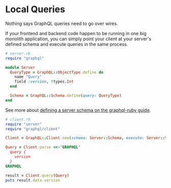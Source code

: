 # Local Queries

Nothing says GraphQL queries need to go over wires.

If your frontend and backend code happen to be running in one big monolith application, you can simply point your client at your server's defined schema and execute queries in the same process.

``` ruby
# server.rb
require "graphql"

module Server
  QueryType = GraphQL::ObjectType.define do
    name "Query"
    field :version, !types.Int
  end

  Schema = GraphQL::Schema.define(query: QueryType)
end
```

See more about [defining a server schema on the graphql-ruby guide](https://github.com/rmosolgo/graphql-ruby/blob/master/guides/defining_your_schema.md).

``` ruby
# client.rb
require "server"
require "graphql/client"

Client = GraphQL::Client.new(schema: Server::Schema, execute: Server::Schema)

Query = Client.parse <<-'GRAPHQL'
  query {
    version
  }
GRAPHQL

result = Client.query(Query)
puts result.data.version
```
